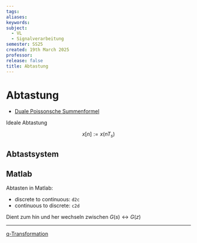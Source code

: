 ```yaml
---
tags: 
aliases: 
keywords: 
subject:
  - VL
  - Signalverarbeitung
semester: SS25
created: 19th March 2025
professor: 
release: false
title: Abtastung
---
```


# Abtastung

- [Duale Poissonsche Summenformel](Poissonsche%20Summenformel.md#Duale%20Poissonsche%20Summenformel)

Ideale Abtastung

$$ x[n] := x(nT_{s}) $$

## Abtastsystem

## Matlab

Abtasten in Matlab:

- discrete to continuous: `d2c`
- continuous to discrete: `c2d`

Dient zum hin und her wechseln zwischen $G(s) \leftrightarrow G(z)$

---

[q-Transformation](q-Transformation.md)